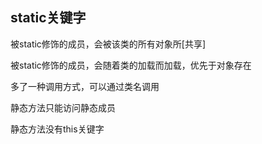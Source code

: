 ## static关键字

被static修饰的成员，会被该类的所有对象所[共享]

被static修饰的成员，会随着类的加载而加载，优先于对象存在

多了一种调用方式，可以通过类名调用

静态方法只能访问静态成员

静态方法没有this关键字